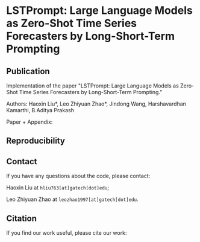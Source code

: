 # LSTPrompt: Large Language Models as Zero-Shot Time Series Forecasters by Long-Short-Term Prompting

## Publication

Implementation of the paper "LSTPrompt: Large Language Models as Zero-Shot Time Series Forecasters by Long-Short-Term Prompting."

Authors: Haoxin Liu*, Leo Zhiyuan Zhao*, Jindong Wang, Harshavardhan Kamarthi, B.Aditya Prakash

Paper + Appendix: 

## Reproducibility


## Contact

If you have any questions about the code, please contact:

Haoxin Liu at ```hliu763[at]gatech[dot]edu```;

Leo Zhiyuan Zhao at  ```leozhao1997[at]gatech[dot]edu```.

## Citation

If you find our work useful, please cite our work:
